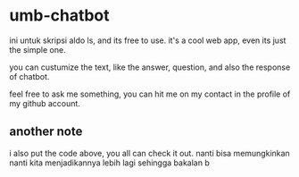 # umb-chatbot
ini untuk skripsi aldo ls, and its free to use. it's a cool web app, even its just the simple one.

you can custumize the text, like the answer, question, and also the response of chatbot.

feel free to ask me something, you can hit me on my contact in the profile of my github account.

## another note
i also put the code above, you all can check it out. nanti bisa memungkinkan nanti kita menjadikannya lebih lagi sehingga bakalan b
